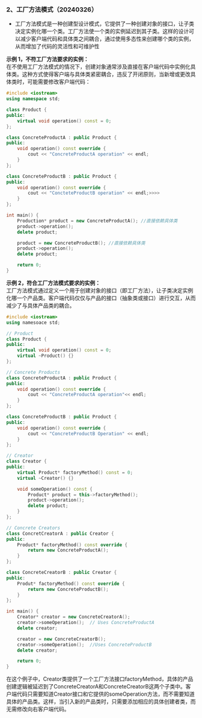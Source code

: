 ### 2、工厂方法模式（20240326）
- 工厂方法模式是一种创建型设计模式，它提供了一种创建对象的接口，让子类决定实例化哪一个类。工厂方法使一个类的实例延迟到其子类。这样的设计可以减少客户端代码和具体类之间耦合，通过使用多态性来创建哪个类的实例，从而增加了代码的灵活性和可维护性

**示例 1，不符工厂方法要求的实例：**   
在不使用工厂方法模式的情况下，创建对象通常涉及直接在客户端代码中实例化具体类。这种方式使得客户端与具体类紧密耦合，违反了开闭原则，当新增或更改具体类时，可能需要修改客户端代码：
```C++
#include <iostream>
using namespace std;

class Product {
public:
    virtual void operation() const = 0;
};

class ConcreteProductA : public Product {
public: 
    void operation() const override {
        cout << "ConcreteProductA operation" << endl;
    }
};

class ConcreteProductB : public Product {
public:
    void operation() const override {
        cout << "ConcteteProductB operation" << endl;>>>>
    }
};

int main() {
    Production* product = new ConcreteProductA(); //直接依赖具体类
    product->operation();
    delete product;

    product = new ConcreteProductB(); //直接依赖具体类
    product->operation();
    delete product;

    return 0;
}
```

**示例 2，符合工厂方法模式要求的实例：**   
工厂方法模式通过定义一个用于创建对象的接口（即工厂方法），让子类决定实例化哪一个产品类。客户端代码仅仅与产品的接口（抽象类或接口）进行交互，从而减少了与具体产品类的耦合。
```C++
#include <iostream>
using namesoace std;

// Product
class Product {
public:
    virtual void operation() const = 0;
    virtual ~Product() {}
};

// Concrete Products
class ConcreteProductA : public Product {
public:
    void operation() const override {
        cout << "ConcreteProductA operation"<< endl;
    }
};

class ConcreteProductB : public Product {
public:
    void operation() const override {
        cout << "ConcreteProductB Operation" << endl;
    }
};

// Creator
class Creator {
public:
    virtual Product* factoryMethod() const = 0;
    virtual ~Creator() {}

    void someOperation() const {
        Product* product = this->factoryMethod();
        product->operation();
        delete product;
    }
};

// Concrete Creators
class ConcretCreatorA : public Creator {
public:
    Product* factoryMethod() const override {
        return new ConcreteProductA();
    }
};

class ConcreteCreatorB : public Creator {
public:
    Produt* factoryMethod() const override {
        return new ConcreteProductB();
    }
};

int main() {
    Creator* creator = new ConcreteCreatorA();
    creator->someOperation();  // Uses ConcreteProductA
    delete creator;

    creator = new ConcreteCreatorB();
    creator->someOperation();  //Uses ConcreteProductB
    delete creator;

    return 0;
}
```
在这个例子中，Creator类提供了一个工厂方法接口factoryMethod，具体的产品创建逻辑被延迟到了ConcreteCreatorA和ConcreteCreatorB这两个子类中。客户端代码只需要知道Creator接口和它提供的someOperation方法，而不需要知道具体的产品类。这样，当引入新的产品类时，只需要添加相应的具体创建者类，而无需修改向右客户端代码。



